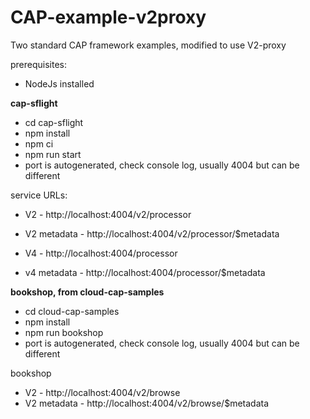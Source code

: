 # CAP-example-v2proxy

Two standard CAP framework examples, modified to use V2-proxy 

prerequisites:
- NodeJs installed



**cap-sflight**

- cd cap-sflight
- npm install
- npm ci
- npm run start
- port is autogenerated, check console log, usually 4004 but can be different

service URLs:
- V2 - http://localhost:4004/v2/processor
- V2 metadata - http://localhost:4004/v2/processor/$metadata

- V4 - http://localhost:4004/processor
- v4 metadata - http://localhost:4004/processor/$metadata


**bookshop, from cloud-cap-samples**

- cd cloud-cap-samples
- npm install
- npm run bookshop
- port is autogenerated, check console log, usually 4004 but can be different

bookshop

- V2 - http://localhost:4004/v2/browse
- V2 metadata - http://localhost:4004/v2/browse/$metadata
